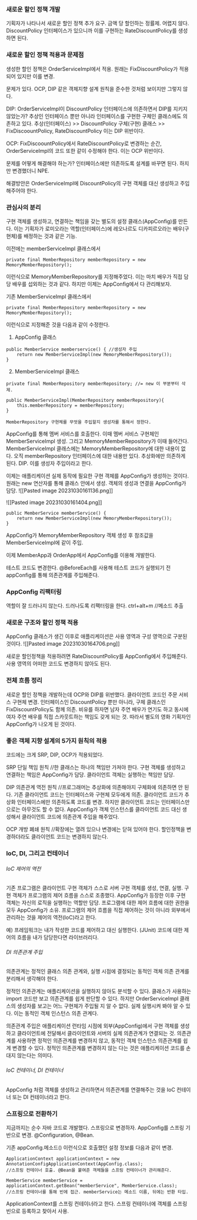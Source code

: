 
### 새로운 할인 정책 개발
기획자가 나타나서 새로운 할인 정책 추가 요구. 금액 당 할인하는 정률제. 어렵지 않다. DiscountPolicy 인터페이스가 있으니까 이를 구현하는 RateDiscountPolicy를 생성하면 된다.

### 새로운 할인 정책 적용과 문제점
생성한 할인 정책은 OrderServiceImpl에서 적용. 
원래는 FixDiscountPolicy가 적용되어 있지만 이를 변경. 

문제가 있다.
OCP, DIP 같은 객체지향 설계 원칙을 준수한 것처럼 보이지만 그렇지 않다. 

DIP: OrderServiceImpl이 DiscountPolicy 인터페이스에 의존하면서 DIP를 지키지 않았는가?
추상인 인터페이스 뿐만 아니라 인터페이스를 구현한 구체인 클래스에도 의존하고 있다.
추상(인터페이스) >> DiscountPolicy
구체(구현) 클래스 >> FixDiscoountPolicy, RateDiscountPolicy
이는 DIP 위반이다.

OCP: FixDiscoountPolicy에서 RateDiscountPolicy로 변경하는 순간,
OrderServiceImpl의 코드 또한 같이 수정해야 한다. 
이는 OCP 위반이다.

문제를 어떻게 해결해야 하는가?
인터페이스에만 의존하도록 설계를 바꾸면 된다. 
하지만 변경했더니 NPE.

해결방안은 OrderServiceImpl에 DiscountPolicy의 구현 객체를 대신 생성하고 주입해주어야 한다. 

### 관심사의 분리
구현 객체를 생성하고, 연결하는 책임을 갖는 별도의 설정 클래스(AppConfig)를 만든다.
이는 기획자가 로미오라는 역할(인터페이스)에 레오나르도 디카피르오라는 배우(구현체)를 배정하는 것과 같은 기능.

이전에는 memberServiceImpl 클래스에서
```
private final MemberRepository memberRepository = new MemoryMemberRepository();
```
이런식으로 MemoryMemberRepository를 지정해주었다.
이는 마치 배우가 직접 담당 배우를 섭외하는 것과 같다.
하지만 이제는 AppConfig에서 다 관리해보자.

기존 MemberServiceImpl 클래스에서 
```
private final MemberRepository memberRepository = new MemoryMemberRepository();
```
이런식으로 지정해준 것을 다음과 같이 수정한다.

1) AppConfig 클래스
```
public MemberService memberservice() { //생성자 주입
	return new MemberServiceImpl(new MemoryMemberRepository());
}
```
2) MemberServiceImpl 클래스
```
private final MemberRepository memberRepository; //= new 이 부분부터 삭제.

public MemberServiceImpl(MemberRepository memberRepository){ 
	this.memberRepository = memberRepository;
}

MemberRepository 구현체를 무엇을 주입할지 생성자를 통해서 정한다.
```
AppConfig를 통해 멤버 서비스를 호출한다. 이때 멤버 서비스 구현체인 MemberServiceImpl 생성. 그리고 MemoryMemberRepository가 이때 들어간다.
MemberServiceImpl 클래스에는 MemoryMemberRepository에 대한 내용이 없다. 오직 memberRepository 인터페이스에 대한 내용만 있다. 추상화에만 의존하게 된다. DIP.
이를 생성자 주입이라고 한다.

이제는 애플리케이션 실제 동작에 필요한 구현 객체를 AppConfig가 생성하는 것이다. 원래는 new 연산자를 통해 클래스 안에서 생성. 객체의 생성과 연결을 AppConfig가 담당. 
![[Pasted image 20231030161136.png]]

![[Pasted image 20231030161404.png]]
```
public MemberService memberService() {  
    return new MemberServiceImpl(new MemoryMemberRepository());  
}
```
AppConfig가 MemoryMemberRepository 객체 생성 후 참조값을 MemberServiceImpl에 같이 주입.

이제 MemberApp과 OrderApp에서 AppConfig를 이용해 개발한다. 

테스트 코드도 변경한다. @BeforeEach를 사용해 테스트 코드가 실행되기 전 appConfig를 통해 의존관계를 주입해준다.  

### AppConfig 리팩터링
역할이 잘 드러나지 않는다.
드러나도록 리팩터링을 한다. 
ctrl+alt+m //메소드 추출

### 새로운 구조와 할인 정책 적용
AppConfig 클래스가 생긴 이후로 애플리케이션은 사용 영역과 구성 영역으로 구분된 것이다. 
![[Pasted image 20231030164706.png]]

새로운 할인정책을 적용하려면 RateDiscountPolicy를 AppConfig에서 주입해준다.
사용 영역의 어떠한 코드도 변경하지 않아도 된다. 

### 전체 흐름 정리
새로운 할인 정책을 개발하는데 OCP와 DIP를 위반했다.
클라이언트 코드인 주문 서비스 구현체 변경.
인터페이스인 DiscountPolicy 뿐만 아니라, 구체 클래스인 FixDiscountPolicy도 함께 의존.
비유를 하자면 남자 주연 배우가 연기도 하고 동시에 여자 주연 배우를 직접 스카웃트하는 책임도 갖게 되는 것. 
따라서 별도의 영화 기획자인 AppConfig가 나오게 된 것이다. 

### 좋은 객체 지향 설계의 5가지 원칙의 적용
코드에는 크게 SRP, DIP, OCP가 적용되었다.

SRP 단일 책임 원칙 //한 클래스는 하나의 책임만 가져야 한다.
구현 객체를 생성하고 연결하는 책임은 AppConfig가 담당.
클라이언트 객체는 실행하는 책임만 담당.

DIP 의존관계 역전 원칙 //프로그래머는 추상화에 의존해야지 구체화에 의존하면 안 된다.
기존 클라이언트 코드는 인터페이스와 구현체 모두에게 의존.
클라이언트 코드가 추상화 인터페이스에만 의존하도록 코드를 변경.
하지만 클라이언트 코드는 인터페이스만으로는 아무것도 할 수 없다.
AppConfig가 객체 인스턴스를 클라이언트 코드 대신 생성해서 클라이언트 코드에 의존관계 주입을 해주었다.

OCP 개방 폐쇄 원칙 //확장에는 열려 있으나 변경에는 닫혀 있어야 한다.
할인정책을 변경하더라도 클라이언트 코드는 변경하지 않는다.

### IoC, DI, 그리고 컨테이너 
###### IoC 제어의 역전
기존 프로그램은 클라이언트 구현 객체가 스스로 서버 구현 객체를 생성, 연결, 실행.
구현 객체가 프로그램의 제어 흐름을 스스로 조종했다. 
AppConfig가 등장한 이후 구현 객체는 자신의 로직을 실행하는 역할만 담당. 
프로그램에 대한 제어 흐름에 대한 권한을 모두 AppConfig가 소유.
프로그램의 제어 흐름을 직접 제어하는 것이 아니라 외부에서 관리하는 것을 제어의 역전(IoC)라고 한다.

예)
프레임워크는 내가 작성한 코드를 제어하고 대신 실행한다. (JUnit)
코드에 대한 제어의 흐름을 내가 담당한다면 라이브러리다. 

###### DI 의존관계 주입
의존관계는 정적인 클래스 의존 관계와, 실행 시점에 결정되는 동적인 객체 의존 관계를 분리해서 생각해야 한다.

정적인 의존관계는 애플리케이션을 실행하지 않아도 분석할 수 있다.
클래스가 사용하는 import 코드만 보고 의존관계를 쉽게 판단할 수 있다. 
하지만 OrderServiceImpl 클래스의 생성자를 보고는 어느 구현체가 주입될 지 알 수 없다.
실제 실행시켜 봐야 알 수 있다. 이는 동적인 객체 인스턴스 의존 관계다. 

의존관계 주입은 애플리케이션 런타임 시점에 외부(AppConfig)에서 구현 객체를 생성하고 클라이언트에 전달해서 클라이언트와 서버의 실제 의존관계가 연결되는 것.
의존관계를 사용하면 정적인 의존관계를 변경하지 않고, 동적인 객체 인스턴스 의존관계를 쉽게 변경할 수 있다. 정적인 의존관계를 변경하지 않는 다는 것은 애플리케이션 코드를 손대지 않는다는 의미다. 

###### IoC 컨테이너, DI 컨테이너
AppConfig 처럼 객체를 생성하고 관리하면서 의존관계를 연결해주는 것을 IoC 컨테이너 또는 DI 컨테이너라고 한다. 

### 스프링으로 전환하기
지금까지는 순수 자바 코드로 개발했다.
스프링으로 변경하자.
AppConfig를 스프링 기반으로 변경. 
@Configuration, @Bean.

기존 appConfig.메소드() 이런식으로 호출했던 설정 정보를 다음과 같이 변경.
```
ApplicationContext applicationContext = new AnnotationConfigApplicationContext(AppConfig.class);
//스프링 컨테이너 호출. @Bean을 붙여준 객체들을 스프링 컨테이너가 관리해준다. 

MemberService memberService = applicationContext.getBean("memberService", MemberService.class);
//스프링 컨테이너를 통해 빈에 접근. memberService는 메소드 이름, 뒤에는 반환 타입. 

```
ApplicationContext를 스프링 컨테이너라고 한다.
스프링 컨테이너에 객체를 스프링 빈으로 등록하고 찾아서 사용.


